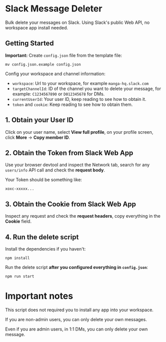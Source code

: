 # Slack Message Deleter

Bulk delete your messages on Slack. Using Slack's public Web API, no workspace app install needed.

## Getting Started

**Important:** Create `config.json` file from the template file:

```
mv config.json.example config.json
```

Config your workspace and channel information:

- `workspace`: Url to your workspace, for example `manga-hq.slack.com`
- `targetChannelId`: ID of the channel you want to delete your message, for example: `C1234567890` or `D012345678` for DMs.
- `currentUserId`: Your user ID, keep reading to see how to obtain it.
- `token` and `cookie`: Keep reading to see how to obtain them.

## 1. Obtain your User ID

Click on your user name, select **View full profile**, on your profile screen, click **More** -> **Copy member ID**.

## 2. Obtain the Token from Slack Web App

Use your browser devtool and inspect the Network tab, search for any `users/info` API call and check the **request body**.

Your Token should be something like:

```
xoxc-xxxxx...
```

## 3. Obtain the Cookie from Slack Web App

Inspect any request and check the **request headers**, copy everything in the **Cookie** field.

## 4. Run the delete script

Install the dependencies if you haven't:

```
npm install
```

Run the delete script **after you configured everything in `config.json`**:

```
npm run start
```

# Important notes

This script does not required you to install any app into your workspace.

If you are non-admin users, you can only delete your own messages.

Even if you are admin users, in 1:1 DMs, you can only delete your own message.
